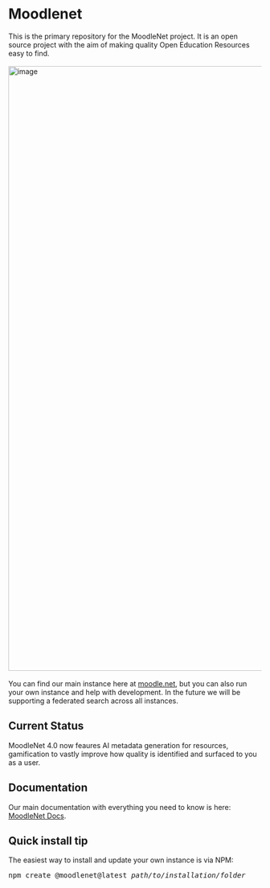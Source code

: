 # Moodlenet

This is the primary repository for the MoodleNet project.  It is an open source project with the aim of making quality Open Education Resources easy to find.  
<br/>
<img width="1204" alt="image" src="https://github.com/moodle/moodlenet/assets/88039935/fabae4d2-2c0f-43c4-8cf7-aec19eced3d3">
<br><br/>
You can find our main instance here at [moodle.net](https://moodle.net), but you can also run your own instance and help with development.  In the future we will be supporting a federated search across all instances. 

## Current Status

MoodleNet 4.0 now feaures AI metadata generation for resources, gamification to vastly improve how quality is identified and surfaced to you as a user.

## Documentation 

Our main documentation with everything you need to know is here: [MoodleNet Docs](https://docs.moodle.org/dev/MoodleNet).

## Quick install tip

The easiest way to install and update your own instance is via NPM:  

<pre>
npm create @moodlenet@latest <i>path/to/installation/folder</i>
</pre>

